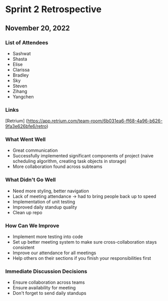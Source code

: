 # Sprint 2 Retrospective
## November 20, 2022

### List of Attendees
- Sashwat
- Shasta
- Elise
- Clarissa
- Bradley
- Sky
- Steven
- Zihang
- Yangchen

### Links
[Retrium] (https://app.retrium.com/team-room/6b031ea6-ff68-4a96-b626-9fa3e626bfe6/retro)

### What Went Well
* Great communication
* Successfully implemented significant components of project (naive scheduling algorithm, creating task objects in storage)
* More collaboration found across subteams

### What Didn't Go Well
* Need more styling, better navigation
* Lack of meeting attendance -> had to bring people back up to speed
* Implementation of unit testing
* Improved daily standup quality
* Clean up repo

### How Can We Improve
* Implement more testing into code
* Set up better meeting system to make sure cross-collaboration stays consistent
* Improve our attendance for all meetings
* Help others on their sections if you finish your responsibilities first

### Immediate Discussion Decisions
* Ensure collaboration across teams
* Ensure availability for meeting
* Don't forget to send daily standups
